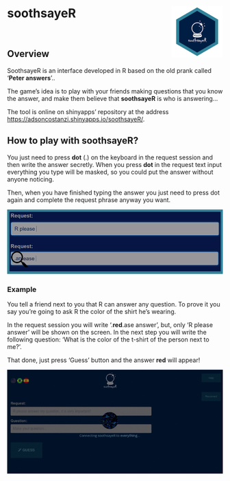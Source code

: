 soothsayeR <img src="app/www/img/thumbnail.PNG" align="right" width="120" />
============================================================================

<br>

Overview
--------

SoothsayeR is an interface developed in R based on the old prank called
‘**Peter answers**’..

The game’s idea is to play with your friends making questions that you
know the answer, and make them believe that <b>soothsayeR</b> is who is
answering…

The tool is online on shinyapps’ repository at the address
<a href="https://adsoncostanzi.shinyapps.io/soothsayeR/" class="uri">https://adsoncostanzi.shinyapps.io/soothsayeR/</a>.

How to play with soothsayeR?
----------------------------

You just need to press **dot** (.) on the keyboard in the request
session and then write the answer secretly. When you press **dot** in
the request text input everything you type will be masked, so you could
put the answer without anyone noticing.

Then, when you have finished typing the answer you just need to press
dot again and complete the request phrase anyway you want.

![](app/www/img/request2.PNG)

### Example

You tell a friend next to you that R can answer any question. To prove
it you say you’re going to ask R the color of the shirt he’s wearing.

In the request session you will write ‘.**red**.ase answer’, but, only
‘R please answer’ will be shown on the screen. In the next step you will
write the following question: ‘What is the color of the t-shirt of the
person next to me?’.

That done, just press ‘Guess’ button and the answer **red** will appear!

![](app/www/img/ex.gif)
